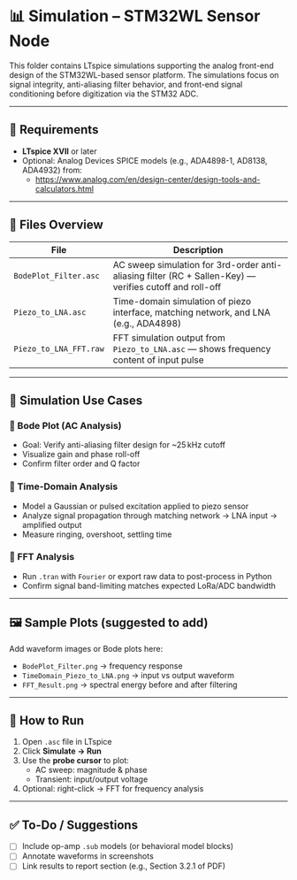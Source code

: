 
# 📊 Simulation – STM32WL Sensor Node

This folder contains LTspice simulations supporting the analog front-end design of the STM32WL-based sensor platform. The simulations focus on signal integrity, anti-aliasing filter behavior, and front-end signal conditioning before digitization via the STM32 ADC.

---

## 🔧 Requirements

- **LTspice XVII** or later
- Optional: Analog Devices SPICE models (e.g., ADA4898-1, AD8138, ADA4932) from:
  - https://www.analog.com/en/design-center/design-tools-and-calculators.html

---

## 📂 Files Overview

| File | Description |
|------|-------------|
| `BodePlot_Filter.asc` | AC sweep simulation for 3rd-order anti-aliasing filter (RC + Sallen-Key) — verifies cutoff and roll-off |
| `Piezo_to_LNA.asc` | Time-domain simulation of piezo interface, matching network, and LNA (e.g., ADA4898) |
| `Piezo_to_LNA_FFT.raw` | FFT simulation output from `Piezo_to_LNA.asc` — shows frequency content of input pulse |

---

## 🧪 Simulation Use Cases

### 🔷 Bode Plot (AC Analysis)
- Goal: Verify anti-aliasing filter design for ~25 kHz cutoff
- Visualize gain and phase roll-off
- Confirm filter order and Q factor

### 🔷 Time-Domain Analysis
- Model a Gaussian or pulsed excitation applied to piezo sensor
- Analyze signal propagation through matching network → LNA input → amplified output
- Measure ringing, overshoot, settling time

### 🔷 FFT Analysis
- Run `.tran` with `Fourier` or export raw data to post-process in Python
- Confirm signal band-limiting matches expected LoRa/ADC bandwidth

---

## 🖼 Sample Plots (suggested to add)

Add waveform images or Bode plots here:

- `BodePlot_Filter.png` → frequency response
- `TimeDomain_Piezo_to_LNA.png` → input vs output waveform
- `FFT_Result.png` → spectral energy before and after filtering

---

## 🚀 How to Run

1. Open `.asc` file in LTspice
2. Click **Simulate → Run**
3. Use the **probe cursor** to plot:
   - AC sweep: magnitude & phase
   - Transient: input/output voltage
4. Optional: right-click → FFT for frequency analysis

---

## ✅ To-Do / Suggestions

- [ ] Include op-amp `.sub` models (or behavioral model blocks)
- [ ] Annotate waveforms in screenshots
- [ ] Link results to report section (e.g., Section 3.2.1 of PDF)
